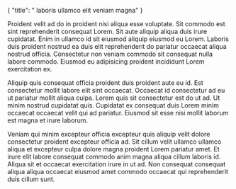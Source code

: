 {
  "title": " laboris ullamco elit veniam magna"
}

Proident velit ad do in proident nisi aliqua esse voluptate. Sit commodo est sint reprehenderit consequat Lorem. Sit aute aliquip aliqua duis irure cupidatat. Enim in ullamco id sit eiusmod aliquip eiusmod eu Lorem. Laboris duis proident nostrud ea duis elit reprehenderit do pariatur occaecat aliqua nostrud officia. Consectetur non veniam commodo sit consequat nulla labore commodo. Eiusmod eu adipisicing proident incididunt Lorem exercitation ex.

Aliquip quis consequat officia proident duis proident aute eu id. Est consectetur mollit labore elit sint occaecat. Occaecat id consectetur ad eu ut pariatur mollit aliqua culpa. Lorem quis sit consectetur est do ut ad. Ut minim nostrud cupidatat quis. Cupidatat ex consequat duis Lorem minim occaecat occaecat velit qui ad pariatur. Eiusmod sit esse nisi mollit laborum est magna et irure laborum.

Veniam qui minim excepteur officia excepteur quis aliquip velit dolore consectetur proident excepteur officia ad. Sit cillum velit ullamco ullamco aliqua et excepteur culpa dolore magna proident Lorem pariatur amet. Et irure elit labore consequat commodo anim magna aliqua cillum laboris id. Aliqua sit et occaecat exercitation irure in ut ad. Non consequat consequat aliqua aliqua occaecat eiusmod amet commodo occaecat qui reprehenderit duis cillum sunt.